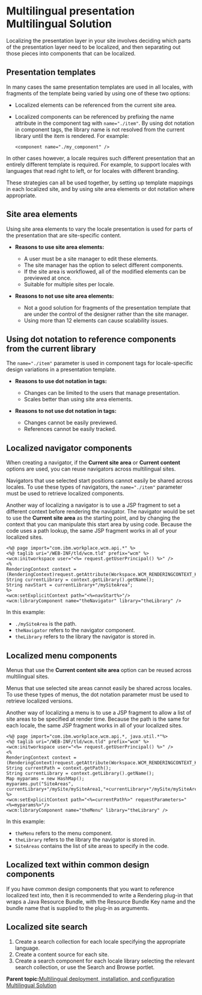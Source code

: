 # Multilingual presentation Multilingual Solution

Localizing the presentation layer in your site involves deciding which parts of the presentation layer need to be localized, and then separating out those pieces into components that can be localized.

## Presentation templates

In many cases the same presentation templates are used in all locales, with fragments of the template being varied by using one of these two options:

-   Localized elements can be referenced from the current site area.
-   Localized components can be referenced by prefixing the name attribute in the component tag with `name="./item"`. By using dot notation in component tags, the library name is not resolved from the current library until the item is rendered. For example:

    ```
    <component name="./my_component" />
    ```


In other cases however, a locale requires such different presentation that an entirely different template is required. For example, to support locales with languages that read right to left, or for locales with different branding.

These strategies can all be used together, by setting up template mappings in each localized site, and by using site area elements or dot notation where appropriate.

## Site area elements

Using site area elements to vary the locale presentation is used for parts of the presentation that are site-specific content.

-   **Reasons to use site area elements:**

    -   A user must be a site manager to edit these elements.
    -   The site manager has the option to select different components.
    -   If the site area is workflowed, all of the modified elements can be previewed at once.
    -   Suitable for multiple sites per locale.
-   **Reasons to not use site area elements:**

    -   Not a good solution for fragments of the presentation template that are under the control of the designer rather than the site manager.
    -   Using more than 12 elements can cause scalability issues.

## Using dot notation to reference components from the current library

The `name="./item"` parameter is used in component tags for locale-specific design variations in a presentation template.

-   **Reasons to use dot notation in tags:**

    -   Changes can be limited to the users that manage presentation.
    -   Scales better than using site area elements.
-   **Reasons to not use dot notation in tags:**

    -   Changes cannot be easily previewed.
    -   References cannot be easily tracked.

## Localized navigator components

When creating a navigator, if the **Current site area** or **Current content** options are used, you can reuse navigators across multilingual sites.

Navigators that use selected start positions cannot easily be shared across locales. To use these types of navigators, the `name="./item"` parameter must be used to retrieve localized components.

Another way of localizing a navigator is to use a JSP fragment to set a different context before rendering the navigator. The navigator would be set to use the **Current site area** as the starting point, and by changing the context that you can manipulate this start area by using code. Because the code uses a path lookup, the same JSP fragment works in all of your localized sites.

```
<%@ page import="com.ibm.workplace.wcm.api.*" %>
<%@ taglib uri="/WEB-INF/tld/wcm.tld" prefix="wcm" %>
<wcm:initworkspace user="<%= request.getUserPrincipal() %>" />
<% 
RenderingContext context = (RenderingContext)request.getAttribute(Workspace.WCM_RENDERINGCONTEXT_KEY);
String currentLibrary = context.getLibrary().getName();
String navStart = currentLibrary+"/mySiteArea"; 
%>
<wcm:setExplicitContext path="<%=navStart%>"/>
<wcm:libraryComponent name="theNavigator" library="theLibrary" />
```

In this example:

-   `./mySiteArea` is the path.
-   `theNavigator` refers to the navigator component.
-   `theLibrary` refers to the library the navigator is stored in.

## Localized menu components

Menus that use the **Current content site area** option can be reused across multilingual sites.

Menus that use selected site areas cannot easily be shared across locales. To use these types of menus, the dot notation parameter must be used to retrieve localized versions.

Another way of localizing a menu is to use a JSP fragment to allow a list of site areas to be specified at render time. Because the path is the same for each locale, the same JSP fragment works in all of your localized sites.

```
<%@ page import="com.ibm.workplace.wcm.api.*, java.util.*"%>
<%@ taglib uri="/WEB-INF/tld/wcm.tld" prefix="wcm" %>
<wcm:initworkspace user="<%= request.getUserPrincipal() %>" />
<% 
RenderingContext context = (RenderingContext)request.getAttribute(Workspace.WCM_RENDERINGCONTEXT_KEY);
String currentPath = context.getPath();
String currentLibrary = context.getLibrary().getName();
Map myparams = new HashMap();
myparams.put("SiteAreas", currentLibrary+"/mySite/mySiteArea1,"+currentLibrary+"/mySite/mySiteArea2");
%>
<wcm:setExplicitContext path="<%=currentPath%>" requestParameters="<%=myparams%>"/>
<wcm:libraryComponent name="theMenu" library="theLibrary" />
```

In this example:

-   `theMenu` refers to the menu component.
-   `theLibrary` refers to the library the navigator is stored in.
-   `SiteAreas` contains the list of site areas to specify in the code.

## Localized text within common design components

If you have common design components that you want to reference localized text into, then it is recommended to write a Rendering plug-in that wraps a Java Resource Bundle, with the Resource Bundle Key name and the bundle name that is supplied to the plug-in as arguments.

## Localized site search

1.  Create a search collection for each locale specifying the appropriate language.
2.  Create a content source for each site.
3.  Create a search component for each locale library selecting the relevant search collection, or use the Search and Browse portlet.

**Parent topic:**[Multilingual deployment, installation, and configuration Multilingual Solution](../wcm/wcm_mls_install_ovr.md)

